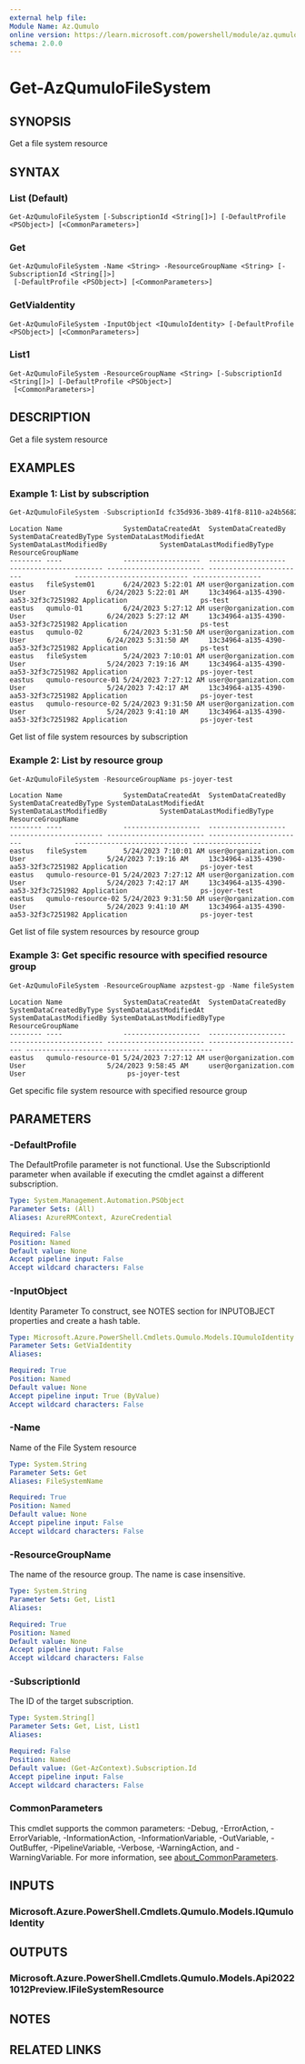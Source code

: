 ```yaml
---
external help file:
Module Name: Az.Qumulo
online version: https://learn.microsoft.com/powershell/module/az.qumulo/get-azqumulofilesystem
schema: 2.0.0
---
```


# Get-AzQumuloFileSystem

## SYNOPSIS
Get a file system resource

## SYNTAX

### List (Default)
```
Get-AzQumuloFileSystem [-SubscriptionId <String[]>] [-DefaultProfile <PSObject>] [<CommonParameters>]
```

### Get
```
Get-AzQumuloFileSystem -Name <String> -ResourceGroupName <String> [-SubscriptionId <String[]>]
 [-DefaultProfile <PSObject>] [<CommonParameters>]
```

### GetViaIdentity
```
Get-AzQumuloFileSystem -InputObject <IQumuloIdentity> [-DefaultProfile <PSObject>] [<CommonParameters>]
```

### List1
```
Get-AzQumuloFileSystem -ResourceGroupName <String> [-SubscriptionId <String[]>] [-DefaultProfile <PSObject>]
 [<CommonParameters>]
```

## DESCRIPTION
Get a file system resource

## EXAMPLES

### Example 1: List by subscription
```powershell
Get-AzQumuloFileSystem -SubscriptionId fc35d936-3b89-41f8-8110-a24b56826c37
```

```output
Location Name               SystemDataCreatedAt  SystemDataCreatedBy   SystemDataCreatedByType SystemDataLastModifiedAt SystemDataLastModifiedBy             SystemDataLastModifiedByType ResourceGroupName  
-------- ----               -------------------  -------------------   ----------------------- ------------------------ ------------------------             ---------------------------- -----------------  
eastus   fileSystem01       6/24/2023 5:22:01 AM user@organization.com User                    6/24/2023 5:22:01 AM     13c34964-a135-4390-aa53-32f3c7251982 Application                  ps-test      
eastus   qumulo-01          6/24/2023 5:27:12 AM user@organization.com User                    6/24/2023 5:27:12 AM     13c34964-a135-4390-aa53-32f3c7251982 Application                  ps-test      
eastus   qumulo-02          6/24/2023 5:31:50 AM user@organization.com User                    6/24/2023 5:31:50 AM     13c34964-a135-4390-aa53-32f3c7251982 Application                  ps-test
eastus   fileSystem         5/24/2023 7:10:01 AM user@organization.com User                    5/24/2023 7:19:16 AM     13c34964-a135-4390-aa53-32f3c7251982 Application                  ps-joyer-test      
eastus   qumulo-resource-01 5/24/2023 7:27:12 AM user@organization.com User                    5/24/2023 7:42:17 AM     13c34964-a135-4390-aa53-32f3c7251982 Application                  ps-joyer-test      
eastus   qumulo-resource-02 5/24/2023 9:31:50 AM user@organization.com User                    5/24/2023 9:41:10 AM     13c34964-a135-4390-aa53-32f3c7251982 Application                  ps-joyer-test
```

Get list of file system resources by subscription

### Example 2: List by resource group
```powershell
Get-AzQumuloFileSystem -ResourceGroupName ps-joyer-test
```

```output
Location Name               SystemDataCreatedAt  SystemDataCreatedBy   SystemDataCreatedByType SystemDataLastModifiedAt SystemDataLastModifiedBy             SystemDataLastModifiedByType ResourceGroupName  
-------- ----               -------------------  -------------------   ----------------------- ------------------------ ------------------------             ---------------------------- -----------------  
eastus   fileSystem         5/24/2023 7:10:01 AM user@organization.com User                    5/24/2023 7:19:16 AM     13c34964-a135-4390-aa53-32f3c7251982 Application                  ps-joyer-test      
eastus   qumulo-resource-01 5/24/2023 7:27:12 AM user@organization.com User                    5/24/2023 7:42:17 AM     13c34964-a135-4390-aa53-32f3c7251982 Application                  ps-joyer-test      
eastus   qumulo-resource-02 5/24/2023 9:31:50 AM user@organization.com User                    5/24/2023 9:41:10 AM     13c34964-a135-4390-aa53-32f3c7251982 Application                  ps-joyer-test 
```

Get list of file system resources by resource group

### Example 3: Get specific resource with specified resource group
```powershell
Get-AzQumuloFileSystem -ResourceGroupName azpstest-gp -Name fileSystem
```

```output
Location Name               SystemDataCreatedAt  SystemDataCreatedBy   SystemDataCreatedByType SystemDataLastModifiedAt SystemDataLastModifiedBy SystemDataLastModifiedByType ResourceGroupName
-------- ----               -------------------  -------------------   ----------------------- ------------------------ ------------------------ ---------------------------- -----------------
eastus   qumulo-resource-01 5/24/2023 7:27:12 AM user@organization.com User                    5/24/2023 9:58:45 AM     user@organization.com    User                         ps-joyer-test 
```

Get specific file system resource with specified resource group

## PARAMETERS

### -DefaultProfile
The DefaultProfile parameter is not functional.
Use the SubscriptionId parameter when available if executing the cmdlet against a different subscription.

```yaml
Type: System.Management.Automation.PSObject
Parameter Sets: (All)
Aliases: AzureRMContext, AzureCredential

Required: False
Position: Named
Default value: None
Accept pipeline input: False
Accept wildcard characters: False
```

### -InputObject
Identity Parameter
To construct, see NOTES section for INPUTOBJECT properties and create a hash table.

```yaml
Type: Microsoft.Azure.PowerShell.Cmdlets.Qumulo.Models.IQumuloIdentity
Parameter Sets: GetViaIdentity
Aliases:

Required: True
Position: Named
Default value: None
Accept pipeline input: True (ByValue)
Accept wildcard characters: False
```

### -Name
Name of the File System resource

```yaml
Type: System.String
Parameter Sets: Get
Aliases: FileSystemName

Required: True
Position: Named
Default value: None
Accept pipeline input: False
Accept wildcard characters: False
```

### -ResourceGroupName
The name of the resource group.
The name is case insensitive.

```yaml
Type: System.String
Parameter Sets: Get, List1
Aliases:

Required: True
Position: Named
Default value: None
Accept pipeline input: False
Accept wildcard characters: False
```

### -SubscriptionId
The ID of the target subscription.

```yaml
Type: System.String[]
Parameter Sets: Get, List, List1
Aliases:

Required: False
Position: Named
Default value: (Get-AzContext).Subscription.Id
Accept pipeline input: False
Accept wildcard characters: False
```

### CommonParameters
This cmdlet supports the common parameters: -Debug, -ErrorAction, -ErrorVariable, -InformationAction, -InformationVariable, -OutVariable, -OutBuffer, -PipelineVariable, -Verbose, -WarningAction, and -WarningVariable. For more information, see [about_CommonParameters](http://go.microsoft.com/fwlink/?LinkID=113216).

## INPUTS

### Microsoft.Azure.PowerShell.Cmdlets.Qumulo.Models.IQumuloIdentity

## OUTPUTS

### Microsoft.Azure.PowerShell.Cmdlets.Qumulo.Models.Api20221012Preview.IFileSystemResource

## NOTES

## RELATED LINKS

